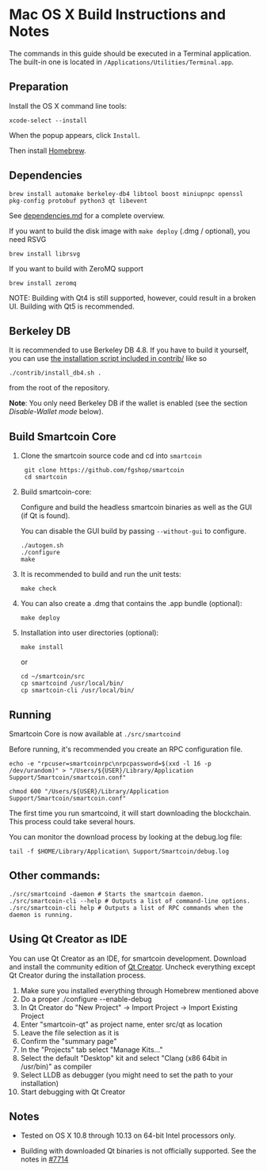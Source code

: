 Mac OS X Build Instructions and Notes
====================================
The commands in this guide should be executed in a Terminal application.
The built-in one is located in `/Applications/Utilities/Terminal.app`.

Preparation
-----------
Install the OS X command line tools:

`xcode-select --install`

When the popup appears, click `Install`.

Then install [Homebrew](https://brew.sh).

Dependencies
----------------------

    brew install automake berkeley-db4 libtool boost miniupnpc openssl pkg-config protobuf python3 qt libevent

See [dependencies.md](dependencies.md) for a complete overview.

If you want to build the disk image with `make deploy` (.dmg / optional), you need RSVG

    brew install librsvg

If you want to build with ZeroMQ support
    
    brew install zeromq

NOTE: Building with Qt4 is still supported, however, could result in a broken UI. Building with Qt5 is recommended.

Berkeley DB
-----------
It is recommended to use Berkeley DB 4.8. If you have to build it yourself,
you can use [the installation script included in contrib/](/contrib/install_db4.sh)
like so

```shell
./contrib/install_db4.sh .
```

from the root of the repository.

**Note**: You only need Berkeley DB if the wallet is enabled (see the section *Disable-Wallet mode* below).

Build Smartcoin Core
------------------------

1. Clone the smartcoin source code and cd into `smartcoin`

        git clone https://github.com/fgshop/smartcoin
        cd smartcoin

2.  Build smartcoin-core:

    Configure and build the headless smartcoin binaries as well as the GUI (if Qt is found).

    You can disable the GUI build by passing `--without-gui` to configure.

        ./autogen.sh
        ./configure
        make

3.  It is recommended to build and run the unit tests:

        make check

4.  You can also create a .dmg that contains the .app bundle (optional):

        make deploy

5.  Installation into user directories (optional):

        make install

    or

        cd ~/smartcoin/src
        cp smartcoind /usr/local/bin/
        cp smartcoin-cli /usr/local/bin/

Running
-------

Smartcoin Core is now available at `./src/smartcoind`

Before running, it's recommended you create an RPC configuration file.

    echo -e "rpcuser=smartcoinrpc\nrpcpassword=$(xxd -l 16 -p /dev/urandom)" > "/Users/${USER}/Library/Application Support/Smartcoin/smartcoin.conf"

    chmod 600 "/Users/${USER}/Library/Application Support/Smartcoin/smartcoin.conf"

The first time you run smartcoind, it will start downloading the blockchain. This process could take several hours.

You can monitor the download process by looking at the debug.log file:

    tail -f $HOME/Library/Application\ Support/Smartcoin/debug.log

Other commands:
-------

    ./src/smartcoind -daemon # Starts the smartcoin daemon.
    ./src/smartcoin-cli --help # Outputs a list of command-line options.
    ./src/smartcoin-cli help # Outputs a list of RPC commands when the daemon is running.

Using Qt Creator as IDE
------------------------
You can use Qt Creator as an IDE, for smartcoin development.
Download and install the community edition of [Qt Creator](https://www.qt.io/download/).
Uncheck everything except Qt Creator during the installation process.

1. Make sure you installed everything through Homebrew mentioned above
2. Do a proper ./configure --enable-debug
3. In Qt Creator do "New Project" -> Import Project -> Import Existing Project
4. Enter "smartcoin-qt" as project name, enter src/qt as location
5. Leave the file selection as it is
6. Confirm the "summary page"
7. In the "Projects" tab select "Manage Kits..."
8. Select the default "Desktop" kit and select "Clang (x86 64bit in /usr/bin)" as compiler
9. Select LLDB as debugger (you might need to set the path to your installation)
10. Start debugging with Qt Creator

Notes
-----

* Tested on OS X 10.8 through 10.13 on 64-bit Intel processors only.

* Building with downloaded Qt binaries is not officially supported. See the notes in [#7714](https://github.com/bitcoin/bitcoin/issues/7714)
